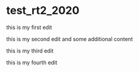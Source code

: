 # test_rt2_2020

this is my first edit

this is my second edit and some additional content

this is my third edit

this is my fourth edit
